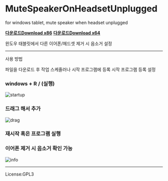 # MuteSpeakerOnHeadsetUnplugged
for windows tablet, mute speaker when headset unplugged


[**다운로드Download x86**](https://github.com/rudty/MuteSpeakerOnHeadsetUnplugged/releases/download/v2/mute_x86.zip)
[**다운로드Download x64**](https://github.com/rudty/MuteSpeakerOnHeadsetUnplugged/releases/download/v2/mute_x64.zip)


윈도우 태블릿에서 다른 이어폰/헤드셋 제거 시 음소거 설정

---


사용 방법


파일을 다운로드 후 작업 스케줄러나 시작 프로그램에 등록
시작 프로그램 등록 설정 


### windows + R / (실행)


![startup](https://user-images.githubusercontent.com/16451719/54469509-46571480-47dc-11e9-833c-5a8cbf60ccdc.png)


### 드래그 해서 추가


![drag](https://user-images.githubusercontent.com/16451719/54469523-6f77a500-47dc-11e9-8505-b1cec4153663.png)



### 재시작 혹은 프로그램 실행


### 이어폰 제거 시 음소거 확인 가능 
![info](https://user-images.githubusercontent.com/16451719/54469504-2de6fa00-47dc-11e9-9fb2-761b8ffc7564.png)


---


License:GPL3
